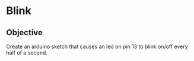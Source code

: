 Blink
=====

## Objective

Create an arduino sketch that causes an led on pin 13 to blink on/off
every half of a second.
